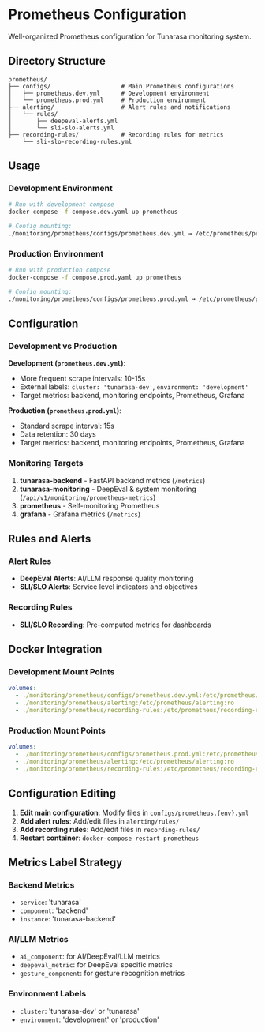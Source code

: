 # Prometheus Configuration

Well-organized Prometheus configuration for Tunarasa monitoring system.

## Directory Structure

```
prometheus/
├── configs/                    # Main Prometheus configurations
│   ├── prometheus.dev.yml      # Development environment
│   └── prometheus.prod.yml     # Production environment
├── alerting/                   # Alert rules and notifications
│   └── rules/
│       ├── deepeval-alerts.yml
│       └── sli-slo-alerts.yml
├── recording-rules/            # Recording rules for metrics
    └── sli-slo-recording-rules.yml
```

## Usage

### Development Environment
```bash
# Run with development compose
docker-compose -f compose.dev.yaml up prometheus

# Config mounting:
./monitoring/prometheus/configs/prometheus.dev.yml → /etc/prometheus/prometheus.yml
```

### Production Environment
```bash
# Run with production compose  
docker-compose -f compose.prod.yaml up prometheus

# Config mounting:
./monitoring/prometheus/configs/prometheus.prod.yml → /etc/prometheus/prometheus.yml
```

## Configuration

### Development vs Production

**Development (`prometheus.dev.yml`)**:
- More frequent scrape intervals: 10-15s
- External labels: `cluster: 'tunarasa-dev'`, `environment: 'development'`
- Target metrics: backend, monitoring endpoints, Prometheus, Grafana

**Production (`prometheus.prod.yml`)**:
- Standard scrape interval: 15s
- Data retention: 30 days
- Target metrics: backend, monitoring endpoints, Prometheus, Grafana

### Monitoring Targets

1. **tunarasa-backend** - FastAPI backend metrics (`/metrics`)
2. **tunarasa-monitoring** - DeepEval & system monitoring (`/api/v1/monitoring/prometheus-metrics`)
3. **prometheus** - Self-monitoring Prometheus
4. **grafana** - Grafana metrics (`/metrics`)

## Rules and Alerts

### Alert Rules
- **DeepEval Alerts**: AI/LLM response quality monitoring
- **SLI/SLO Alerts**: Service level indicators and objectives

### Recording Rules
- **SLI/SLO Recording**: Pre-computed metrics for dashboards

## Docker Integration

### Development Mount Points
```yaml
volumes:
  - ./monitoring/prometheus/configs/prometheus.dev.yml:/etc/prometheus/prometheus.yml:ro
  - ./monitoring/prometheus/alerting:/etc/prometheus/alerting:ro
  - ./monitoring/prometheus/recording-rules:/etc/prometheus/recording-rules:ro
```

### Production Mount Points  
```yaml
volumes:
  - ./monitoring/prometheus/configs/prometheus.prod.yml:/etc/prometheus/prometheus.yml:ro
  - ./monitoring/prometheus/alerting:/etc/prometheus/alerting:ro
  - ./monitoring/prometheus/recording-rules:/etc/prometheus/recording-rules:ro
```

## Configuration Editing

1. **Edit main configuration**: Modify files in `configs/prometheus.{env}.yml`
2. **Add alert rules**: Add/edit files in `alerting/rules/`
3. **Add recording rules**: Add/edit files in `recording-rules/`
4. **Restart container**: `docker-compose restart prometheus`

## Metrics Label Strategy

### Backend Metrics
- `service`: 'tunarasa'
- `component`: 'backend'
- `instance`: 'tunarasa-backend'

### AI/LLM Metrics
- `ai_component`: for AI/DeepEval/LLM metrics
- `deepeval_metric`: for DeepEval specific metrics
- `gesture_component`: for gesture recognition metrics

### Environment Labels
- `cluster`: 'tunarasa-dev' or 'tunarasa'
- `environment`: 'development' or 'production'